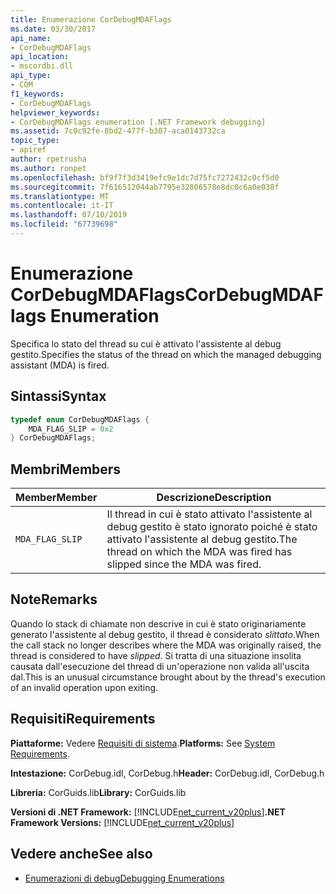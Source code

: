 ```yaml
---
title: Enumerazione CorDebugMDAFlags
ms.date: 03/30/2017
api_name:
- CorDebugMDAFlags
api_location:
- mscordbi.dll
api_type:
- COM
f1_keywords:
- CorDebugMDAFlags
helpviewer_keywords:
- CorDebugMDAFlags enumeration [.NET Framework debugging]
ms.assetid: 7c0c92fe-8bd2-477f-b307-aca0143732ca
topic_type:
- apiref
author: rpetrusha
ms.author: ronpet
ms.openlocfilehash: bf9f7f3d3419efc9e1dc7d75fc7272432c0cf5d0
ms.sourcegitcommit: 7f616512044ab7795e32806578e8dc0c6a0e038f
ms.translationtype: MT
ms.contentlocale: it-IT
ms.lasthandoff: 07/10/2019
ms.locfileid: "67739698"
---
```

# <a name="cordebugmdaflags-enumeration"></a><span data-ttu-id="64a7a-102">Enumerazione CorDebugMDAFlags</span><span class="sxs-lookup"><span data-stu-id="64a7a-102">CorDebugMDAFlags Enumeration</span></span>
<span data-ttu-id="64a7a-103">Specifica lo stato del thread su cui è attivato l'assistente al debug gestito.</span><span class="sxs-lookup"><span data-stu-id="64a7a-103">Specifies the status of the thread on which the managed debugging assistant (MDA) is fired.</span></span>  
  
## <a name="syntax"></a><span data-ttu-id="64a7a-104">Sintassi</span><span class="sxs-lookup"><span data-stu-id="64a7a-104">Syntax</span></span>  
  
```cpp  
typedef enum CorDebugMDAFlags {  
    MDA_FLAG_SLIP = 0x2  
} CorDebugMDAFlags;  
```  
  
## <a name="members"></a><span data-ttu-id="64a7a-105">Membri</span><span class="sxs-lookup"><span data-stu-id="64a7a-105">Members</span></span>  
  
|<span data-ttu-id="64a7a-106">Member</span><span class="sxs-lookup"><span data-stu-id="64a7a-106">Member</span></span>|<span data-ttu-id="64a7a-107">Descrizione</span><span class="sxs-lookup"><span data-stu-id="64a7a-107">Description</span></span>|  
|------------|-----------------|  
|`MDA_FLAG_SLIP`|<span data-ttu-id="64a7a-108">Il thread in cui è stato attivato l'assistente al debug gestito è stato ignorato poiché è stato attivato l'assistente al debug gestito.</span><span class="sxs-lookup"><span data-stu-id="64a7a-108">The thread on which the MDA was fired has slipped since the MDA was fired.</span></span>|  
  
## <a name="remarks"></a><span data-ttu-id="64a7a-109">Note</span><span class="sxs-lookup"><span data-stu-id="64a7a-109">Remarks</span></span>  
 <span data-ttu-id="64a7a-110">Quando lo stack di chiamate non descrive in cui è stato originariamente generato l'assistente al debug gestito, il thread è considerato *slittato*.</span><span class="sxs-lookup"><span data-stu-id="64a7a-110">When the call stack no longer describes where the MDA was originally raised, the thread is considered to have *slipped*.</span></span> <span data-ttu-id="64a7a-111">Si tratta di una situazione insolita causata dall'esecuzione del thread di un'operazione non valida all'uscita dal.</span><span class="sxs-lookup"><span data-stu-id="64a7a-111">This is an unusual circumstance brought about by the thread's execution of an invalid operation upon exiting.</span></span>  
  
## <a name="requirements"></a><span data-ttu-id="64a7a-112">Requisiti</span><span class="sxs-lookup"><span data-stu-id="64a7a-112">Requirements</span></span>  
 <span data-ttu-id="64a7a-113">**Piattaforme:** Vedere [Requisiti di sistema](../../../../docs/framework/get-started/system-requirements.md).</span><span class="sxs-lookup"><span data-stu-id="64a7a-113">**Platforms:** See [System Requirements](../../../../docs/framework/get-started/system-requirements.md).</span></span>  
  
 <span data-ttu-id="64a7a-114">**Intestazione:** CorDebug.idl, CorDebug.h</span><span class="sxs-lookup"><span data-stu-id="64a7a-114">**Header:** CorDebug.idl, CorDebug.h</span></span>  
  
 <span data-ttu-id="64a7a-115">**Libreria:** CorGuids.lib</span><span class="sxs-lookup"><span data-stu-id="64a7a-115">**Library:** CorGuids.lib</span></span>  
  
 <span data-ttu-id="64a7a-116">**Versioni di .NET Framework:** [!INCLUDE[net_current_v20plus](../../../../includes/net-current-v20plus-md.md)]</span><span class="sxs-lookup"><span data-stu-id="64a7a-116">**.NET Framework Versions:** [!INCLUDE[net_current_v20plus](../../../../includes/net-current-v20plus-md.md)]</span></span>  
  
## <a name="see-also"></a><span data-ttu-id="64a7a-117">Vedere anche</span><span class="sxs-lookup"><span data-stu-id="64a7a-117">See also</span></span>

- [<span data-ttu-id="64a7a-118">Enumerazioni di debug</span><span class="sxs-lookup"><span data-stu-id="64a7a-118">Debugging Enumerations</span></span>](../../../../docs/framework/unmanaged-api/debugging/debugging-enumerations.md)
